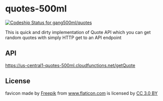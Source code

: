 # quotes-500ml

[ ![Codeship Status for gang500ml/quotes](https://app.codeship.com/projects/6539a3f0-211e-0136-59a1-4e44aeb0a066/status?branch=master)](https://app.codeship.com/projects/285836)

This is quick and dirty implementation of Quote API which you can get random quotes with simply HTTP get to an API endpoint

## API

https://us-central1-quotes-500ml.cloudfunctions.net/getQuote

## License

<div>favicon made by <a href="http://www.freepik.com" title="Freepik">Freepik</a> from <a href="https://www.flaticon.com/" title="Flaticon">www.flaticon.com</a> is licensed by <a href="http://creativecommons.org/licenses/by/3.0/" title="Creative Commons BY 3.0" target="_blank">CC 3.0 BY</a></div>

